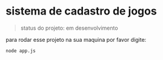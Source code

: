 <h1> sistema de cadastro de jogos </h1>

> status do projeto: em desenvolvimento 

para rodar esse projeto  na sua maquina por favor digite:

```
node app.js
```
